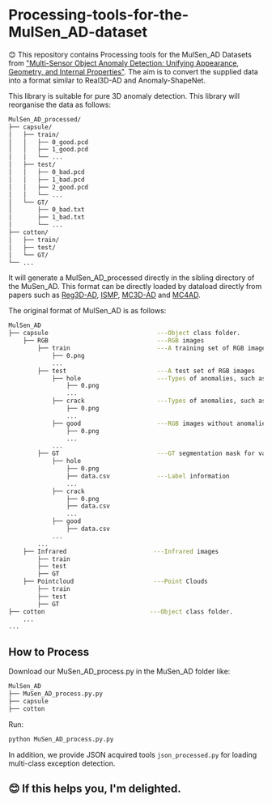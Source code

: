 # Processing-tools-for-the-MulSen_AD-dataset
😊 This repository contains Processing tools for the MulSen_AD Datasets from ["Multi-Sensor Object Anomaly Detection: Unifying Appearance, Geometry, and Internal Properties"](https://github.com/ZZZBBBZZZ/MulSen-AD/tree/main). The aim is to convert the supplied data into a format similar to Real3D-AD and Anomaly-ShapeNet. 

This library is suitable for pure 3D anomaly detection. This library will reorganise the data as follows:
```bash
MulSen_AD_processed/
├── capsule/
│   ├── train/
│   │   ├── 0_good.pcd
│   │   ├── 1_good.pcd
│   │   └── ...
│   ├── test/
│   │   ├── 0_bad.pcd
│   │   ├── 1_bad.pcd
│   │   ├── 2_good.pcd
│   │   └── ...
│   └── GT/
│       ├── 0_bad.txt
│       ├── 1_bad.txt
│       └── ...
├── cotton/
│   ├── train/
│   ├── test/
│   └── GT/
└── ...
```
It will generate a MulSen_AD_processed directly in the sibling directory of the MuSen_AD. This format can be directly loaded by dataload directly from papers such as [Reg3D-AD](https://github.com/m-3lab/real3d-ad), [ISMP](https://github.com/M-3LAB/Look-Inside-for-More), [MC3D-AD](https://github.com/jiayi-art/MC3D-AD) and [MC4AD](https://github.com/hzzzzzhappy/MC4AD). 

The original format of MulSen_AD is as follows:
```bash
MulSen_AD
├── capsule                              ---Object class folder.
    ├── RGB                              ---RGB images
        ├── train                        ---A training set of RGB images
            ├── 0.png
            ...
        ├── test                         ---A test set of RGB images
            ├── hole                     ---Types of anomalies, such as hole. 
                ├── 0.png
                ...
            ├── crack                    ---Types of anomalies, such as crack.
                ├── 0.png
                ...
            ├── good                     ---RGB images without anomalies.
                ├── 0.png
                ...
            ...
        ├── GT                           ---GT segmentation mask for various kinds of anomalies.
            ├── hole
                ├── 0.png
                ├── data.csv             ---Label information
                ...
            ├── crack
                ├── 0.png
                ├── data.csv
                ...
            ├── good
                ├── data.csv
            ...
        ...
    ├── Infrared                        ---Infrared images
        ├── train
        ├── test
        ├── GT
    ├── Pointcloud                      ---Point Clouds
        ├── train
        ├── test
        ├── GT
├── cotton                             ---Object class folder.                      
    ... 
...
```

## How to Process
Download our MuSen_AD_process.py in the MuSen_AD folder like:
```bash
MulSen_AD
├── MuSen_AD_process.py.py
├── capsule
├── cotton 
```
Run:
```bash
python MuSen_AD_process.py.py
```

In addition, we provide JSON acquired tools `json_processed.py` for loading multi-class exception detection.

## 😊 If this helps you, I'm delighted.
